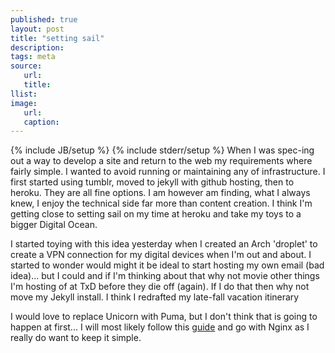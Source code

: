 ```yaml
---
published: true
layout: post
title: "setting sail"
description:
tags: meta
source:
   url:
   title:
llist:
image:
   url:
   caption:
---
```

{% include JB/setup %}
{% include stderr/setup %}
When I was spec-ing out a way to develop a site and return to the web my requirements where fairly simple. I wanted to avoid running or maintaining any of infrastructure. I first started using tumblr, moved to jekyll with github hosting, then to heroku. They are all fine options. I am however am finding, what I always knew, I enjoy the technical side far more than content creation. I think I'm getting close to setting sail on my time at heroku and take my toys to a bigger Digital Ocean.

I started toying with this idea yesterday when I created an Arch 'droplet' to create a VPN connection for my digital devices when I'm out and about. I started to wonder would might it be ideal to start hosting my own email (bad idea)... but I could and if I'm thinking about that why not movie other things I'm hosting of at TxD before they die off (again). If I do that then  why not move my Jekyll install. I think I redrafted my late-fall vacation itinerary

I would love to replace Unicorn with Puma, but I don't think that is going to happen at first... I will most likely follow this [guide][1] and go with Nginx as I really do want to keep it simple.

[1]: www.iamnayr.com/tutorials/jekyll-blog-deploys-using-mina/ "Blazing fast Jekyll blog deploys using Mina"